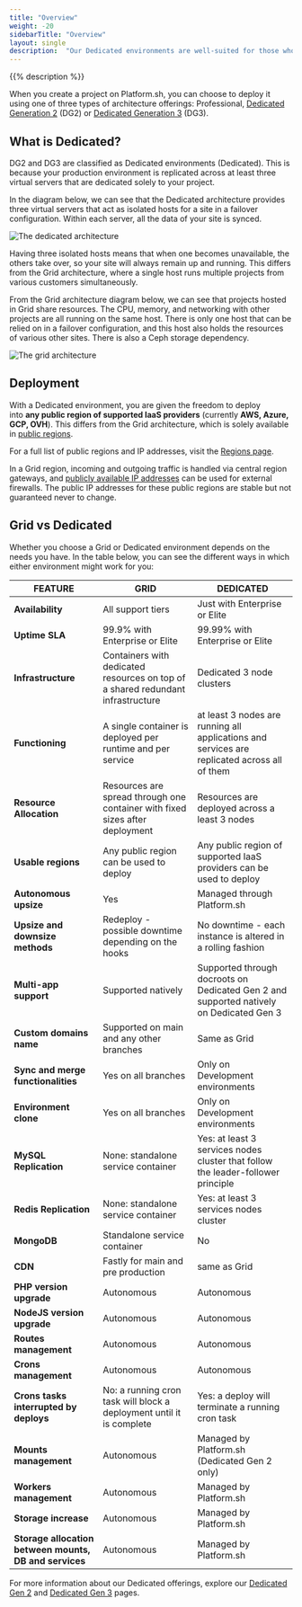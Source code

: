 ```yaml
---
title: "Overview"
weight: -20
sidebarTitle: "Overview"
layout: single
description:  "Our Dedicated environments are well-suited for those who need more resources and redundancy for their production environment, along with stricter isolation requirements."
---
```


{{% description %}}

When you create a project on Platform.sh, you can choose to deploy it using one of three types of architecture offerings: Professional, [Dedicated Generation 2](/dedicated-environments/dedicated-gen-2/_index.md) (DG2) or [Dedicated Generation 3](/dedicated-environments/dedicated-gen-3/_index.md) (DG3). 

## What is Dedicated?

DG2 and DG3 are classified as Dedicated environments (Dedicated). This is because your production environment is replicated across at least three virtual servers that are dedicated solely to your project.

In the diagram below, we can see that the Dedicated architecture provides three virtual servers that act as isolated hosts for a site in a failover configuration. Within each server, all the data of your site is synced. 

![The dedicated architecture](/images/dedicated/dedicated-architecture.svg "0.50")

Having three isolated hosts means that when one becomes unavailable, the others take over, so your site will always remain up and running. This differs from the Grid architecture, where a single host runs multiple projects from various customers simultaneously. 

From the Grid architecture diagram below, we can see that projects hosted in Grid share resources. The CPU, memory, and networking with other projects are all running on the same host. There is only one host that can be relied on in a failover configuration, and this host also holds the resources of various other sites. There is also a Ceph storage dependency.

![The grid architecture](/images/dedicated/grid-architecture.svg "0.50")

## Deployment

With a Dedicated environment, you are given the freedom to deploy into **any public region of supported IaaS providers** (currently **AWS, Azure, GCP, OVH**). This differs from the Grid architecture, which is solely available in [public regions](https://platform.sh/regions/). 

For a full list of public regions and IP addresses, visit the [Regions page](/development/regions.md#regions).

In a Grid region, incoming and outgoing traffic is handled via central region gateways, and [publicly available IP addresses](/development/regions.md#public-ip-addresses) can be used for external firewalls. The public IP addresses for these public regions are stable but not guaranteed never to change.

## Grid vs Dedicated

Whether you choose a Grid or Dedicated environment depends on the needs you have. In the table below, you can see the different ways in which either environment might work for you: 

| FEATURE | GRID | DEDICATED |
| --- | --- | --- |
| **Availability** | All support tiers | Just with Enterprise or Elite |
| **Uptime SLA** | 99.9% with Enterprise or Elite| 99.99% with Enterprise or Elite |
| **Infrastructure** | Containers with dedicated resources on top of a shared redundant infrastructure| Dedicated 3 node clusters|
| **Functioning** | A single container is deployed per runtime and per service| at least 3 nodes are running all applications and services are replicated across all of them |
| **Resource Allocation** | Resources are spread through one container with fixed sizes after deployment| Resources are deployed across a least 3 nodes
| **Usable regions** | Any public region can be used to deploy | Any public region of supported IaaS providers can be used to deploy |
| **Autonomous upsize** | Yes | Managed through Platform.sh |
| **Upsize and downsize methods** | Redeploy - possible downtime depending on the hooks | No downtime - each instance is altered in a rolling fashion |
| **Multi-app support** | Supported natively | Supported through docroots on Dedicated Gen 2 and supported natively on Dedicated Gen 3 |
| **Custom domains name** | Supported on main and any other branches | Same as Grid |
| **Sync and merge functionalities** | Yes on all branches | Only on Development environments |
| **Environment clone** | Yes on all branches | Only on Development environments |
| **MySQL Replication** | None: standalone service container | Yes: at least 3 services nodes cluster that follow the leader-follower principle|
| **Redis Replication** | None: standalone service container | Yes: at least 3 services nodes cluster |
| **MongoDB** | Standalone service container | No |
| **CDN** | Fastly for main and pre production | same as Grid |
| **PHP version upgrade** | Autonomous | Autonomous |
| **NodeJS version upgrade**| Autonomous | Autonomous |
| **Routes management** | Autonomous | Autonomous |
| **Crons management** | Autonomous | Autonomous |
| **Crons tasks interrupted by deploys** | No: a running cron task will block a deployment until it is complete | Yes: a deploy will terminate a running cron task |
| **Mounts management** | Autonomous | Managed by Platform.sh (Dedicated Gen 2 only) |
| **Workers management** | Autonomous | Managed by Platform.sh |
| **Storage increase** | Autonomous | Managed by Platform.sh |
| **Storage allocation between mounts, DB and services** | Autonomous | Managed by Platform.sh |



For more information about our Dedicated offerings, explore our [Dedicated Gen 2](/dedicated-environments/dedicated-gen-2/_index.md) and [Dedicated Gen 3](/dedicated-environments/dedicated-gen-3/_index.md) pages.